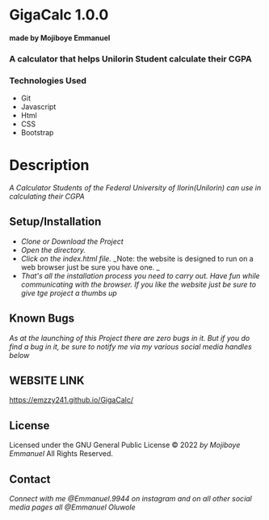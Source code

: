# GigaCalc 1.0.0

#### made by Mojiboye Emmanuel

### A calculator that helps Unilorin Student calculate their CGPA

### Technologies Used
* Git
* Javascript
* Html
* CSS
* Bootstrap

# Description
_A Calculator Students of the Federal University of Ilorin(Unilorin) can use in calculating their CGPA_

## Setup/Installation
* _Clone or Download the Project_
* _Open the directory._
* _Click on the index.html file._
_Note: the website is designed to run on a web browser just be sure you have one. _
* _That's all the installation process you need to carry out. Have fun while communicating with the browser. If you like the website just be sure to give tge project a thumbs up_

## Known Bugs
_As at the launching of this Project there are zero bugs in it. But if you do find a bug in it, be sure to notify me via my various social media handles below_

## WEBSITE LINK
https://emzzy241.github.io/GigaCalc/

## License 
Licensed under the GNU General Public License 
© 2022 _by Mojiboye Emmanuel_ All Rights Reserved.

## Contact
_Connect with me @Emmanuel.9944 on instagram and on all other social media pages all @Emmanuel Oluwole_
